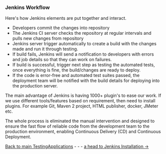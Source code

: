 ### Jenkins Workflow
Here's how Jenkins elements are put together and interact.

- Developers commit the changes into repository 
- The Jenkins CI server checks the repository at regular intervals and pulls new changes from repository
- Jenkins server trigger automatically to create a build with the changes made and run it through testing. 
- If build fails, Jenkins will send a notification to developers with errors and job details so that they can work on failures.
- If build is successful, trigger next step as testing the automated tests, once everything is fine, the build/changes are ready to deploy.
- If the code is error-free and automated test suites passed, the deployment team will be notified with the build details for deploying into the production server.
      
The main advantage of Jenkins is having 1000+ plugin's to ease our work. If we use different tools/features based on requirement, then need to install plugins. For example Git, Maven 2 project, HTML publisher, docker, JMeter etc. 
     
The whole process is eliminated the manual intervention and designed to ensure the fast flow of reliable code from the development team to the production environment, enabling Continuous Delivery (CD) and Continuous Deployment.


[Back to main TestingApplications](../../../TestingApplications.md) - - - [a head to Jenkins Installation ->](./JenkinsInstallation.md)